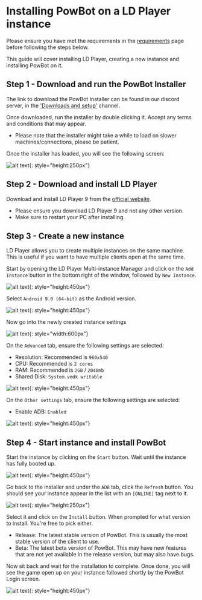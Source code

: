 # Installing PowBot on a LD Player instance

Please ensure you have met the requirements in the [requirements](../install/index.md) page before following the steps below.

This guide will cover installing LD Player, creating a new instance and installing PowBot on it.

## Step 1 - Download and run the PowBot Installer

The link to download the PowBot Installer can be found in our discord server, in the ['Downloads and setup'](https://discordapp.com/channels/341014842745815054/976860980187390072) channel.

Once downloaded, run the installer by double clicking it. Accept any terms and conditions that may appear.

* Please note that the installer might take a while to load on slower machines/connections, please be patient.

Once the installer has loaded, you will see the following screen:


![alt text](image.png){: style="height:250px"}


## Step 2 - Download and install LD Player

Download and install LD Player 9 from the [official website](https://www.ldplayer.net/).

* Please ensure you download LD Player 9 and not any other version.
* Make sure to restart your PC after installing.

## Step 3 - Create a new instance

LD Player allows you to create multiple instances on the same machine. This is useful if you want to have multiple clients open at the same time.

Start by opening the LD Player Multi-instance Manager and click on the `Add Instance` button in the bottom right of the window, followed by `New Instance`.

![alt text](1730560780.png){: style="height:450px"}

Select `Android 9.0 (64-bit)` as the Android version.

![alt text](image-1.png){: style="height:450px"}

Now go into the newly created instance settings

![alt text](image-3.png){: style="width:600px"}

On the `Advanced` tab, ensure the following settings are selected:

- Resolution: Recommended is `960x540`
- CPU: Recommended is `2 cores`
- RAM: Recommended is `2GB` / `2048mb`
- Shared Disk: `System.vmdk writable`

![alt text](image-2.png){: style="height:450px"}

On the `Other settings` tab, ensure the following settings are selected:

- Enable ADB: `Enabled`

![alt text](image-4.png){: style="height:450px"}

## Step 4 - Start instance and install PowBot

Start the instance by clicking on the `Start` button. Wait until the instance has fully booted up.

![alt text](image-5.png){: style="height:450px"}

Go back to the installer and under the `ADB` tab, click the `Refresh` button. You should see your instance appear in the list with an `[ONLINE]` tag next to it.

![alt text](1730562480.png){: style="height:250px"}

Select it and click on the `Install` button. When prompted for what version to install. You're free to pick either.

* Release: The latest stable version of PowBot. This is usually the most stable version of the client to use.
* Beta: The latest beta version of PowBot. This may have new features that are not yet available in the release version, but may also have bugs.

Now sit back and wait for the installation to complete. Once done, you will see the game open up on your instance followed shortly by the PowBot Login screen.


![alt text](1730562404.png){: style="height:450px"}


